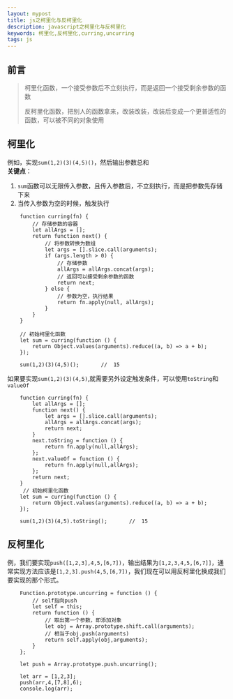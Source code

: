 ```yaml
---
layout: mypost
title: js之柯里化与反柯里化
description: javascript之柯里化与反柯里化
keywords: 柯里化,反柯里化,curring,uncurring
tags: js
---
```



## 前言
> 
> 柯里化函数，一个接受参数后不立刻执行，而是返回一个接受剩余参数的函数                
> 
> 反柯里化函数，把别人的函数拿来，改装改装，改装后变成一个更普适性的函数，可以被不同的对象使用


## 柯里化
例如，实现`sum(1,2)(3)(4,5)()`，然后输出参数总和               
**关键点**：             
1. `sum`函数可以无限传入参数，且传入参数后，不立刻执行，而是把参数先存储下来
2. 当传入参数为空的时候，触发执行

```
    function curring(fn) {
        // 存储参数的容器
        let allArgs = [];
        return function next() {
            // 将参数转换为数组
            let args = [].slice.call(arguments);
            if (args.length > 0) {
                // 存储参数
                allArgs = allArgs.concat(args);
                // 返回可以接受剩余参数的函数
                return next;
            } else {
                // 参数为空，执行结果
                return fn.apply(null, allArgs);
            }
        }
    }

    // 初始柯里化函数
    let sum = curring(function () {
        return Object.values(arguments).reduce((a, b) => a + b);
    });
    
    sum(1,2)(3)(4,5)();       //  15
```

如果要实现`sum(1,2)(3)(4,5)`,就需要另外设定触发条件，可以使用`toString`和`valueOf`
```
    function curring(fn) {
        let allArgs = [];
        function next() {
            let args = [].slice.call(arguments);
            allArgs = allArgs.concat(args);
            return next;
        }
        next.toString = function () {
            return fn.apply(null,allArgs);
        };
        next.valueOf = function () {
            return fn.apply(null,allArgs);
        };
        return next;
    }
     // 初始柯里化函数
    let sum = curring(function () {
        return Object.values(arguments).reduce((a, b) => a + b);
    });
    
    sum(1,2)(3)(4,5).toString();       //  15
```

## 反柯里化
例，我们要实现`push([1,2,3],4,5,[6,7])`，输出结果为`[1,2,3,4,5,[6,7]]`，通常实现方法应该是`[1,2,3].push(4,5,[6,7])`，我们现在可以用反柯里化换成我们要实现的那个形式。
```
    Function.prototype.uncurring = function () {
        // self指向push
        let self = this;
        return function () {
            // 取出第一个参数，即添加对象
            let obj = Array.prototype.shift.call(arguments);
            // 相当于obj.push(arguments)
            return self.apply(obj,arguments);
        }
    };

    let push = Array.prototype.push.uncurring();

    let arr = [1,2,3];
    push(arr,4,[7,8],6);
    console.log(arr);
```
